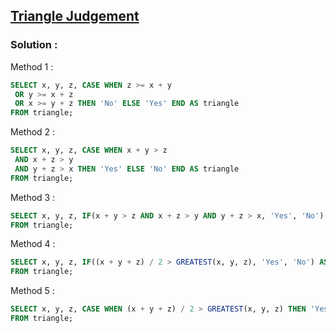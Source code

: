 ## [Triangle Judgement](https://leetcode.com/problems/triangle-judgement)

### Solution :

Method 1 :
```sql
SELECT x, y, z, CASE WHEN z >= x + y
 OR y >= x + z
 OR x >= y + z THEN 'No' ELSE 'Yes' END AS triangle
FROM triangle;
```

Method 2 :
```sql
SELECT x, y, z, CASE WHEN x + y > z
 AND x + z > y
 AND y + z > x THEN 'Yes' ELSE 'No' END AS triangle
FROM triangle;
```

Method 3 :
```sql
SELECT x, y, z, IF(x + y > z AND x + z > y AND y + z > x, 'Yes', 'No') AS triangle
FROM triangle;
```

Method 4 :
```sql
SELECT x, y, z, IF((x + y + z) / 2 > GREATEST(x, y, z), 'Yes', 'No') AS triangle
FROM triangle;
```

Method 5 :
```sql
SELECT x, y, z, CASE WHEN (x + y + z) / 2 > GREATEST(x, y, z) THEN 'Yes' ELSE 'No' END AS triangle
FROM triangle;
```
